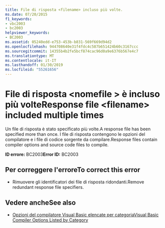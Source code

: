 ```yaml
---
title: File di risposta <filename> incluso più volte.
ms.date: 07/20/2015
f1_keywords:
- vbc2003
- bc2003
helpviewer_keywords:
- BC2003
ms.assetid: 05240edd-e753-453b-b831-569f669d94d2
ms.openlocfilehash: 944708640e31f4fdc4c587b651424b60c3167ccc
ms.sourcegitcommit: 14355b4b2fe5bcf874cac96d0a9e6376b567e4c7
ms.translationtype: MT
ms.contentlocale: it-IT
ms.lasthandoff: 01/30/2019
ms.locfileid: "55261656"
---
```

# <a name="response-file-filename-included-multiple-times"></a><span data-ttu-id="a2ccf-102">File di risposta \<nomefile > è incluso più volte</span><span class="sxs-lookup"><span data-stu-id="a2ccf-102">Response file \<filename> included multiple times</span></span>
<span data-ttu-id="a2ccf-103">Un file di risposta è stato specificato più volte.</span><span class="sxs-lookup"><span data-stu-id="a2ccf-103">A response file has been specified more than once.</span></span> <span data-ttu-id="a2ccf-104">I file di risposta contengono le opzioni del compilatore e i file di codice sorgente da compilare.</span><span class="sxs-lookup"><span data-stu-id="a2ccf-104">Response files contain compiler options and source code files to compile.</span></span>  
  
 <span data-ttu-id="a2ccf-105">**ID errore:** BC2003</span><span class="sxs-lookup"><span data-stu-id="a2ccf-105">**Error ID:** BC2003</span></span>  
  
## <a name="to-correct-this-error"></a><span data-ttu-id="a2ccf-106">Per correggere l'errore</span><span class="sxs-lookup"><span data-stu-id="a2ccf-106">To correct this error</span></span>  
  
-   <span data-ttu-id="a2ccf-107">Rimuovere gli identificatori dei file di risposta ridondanti.</span><span class="sxs-lookup"><span data-stu-id="a2ccf-107">Remove redundant response file specifiers.</span></span>  
  
## <a name="see-also"></a><span data-ttu-id="a2ccf-108">Vedere anche</span><span class="sxs-lookup"><span data-stu-id="a2ccf-108">See also</span></span>
- [<span data-ttu-id="a2ccf-109">Opzioni del compilatore Visual Basic elencate per categoria</span><span class="sxs-lookup"><span data-stu-id="a2ccf-109">Visual Basic Compiler Options Listed by Category</span></span>](../../visual-basic/reference/command-line-compiler/compiler-options-listed-by-category.md)
